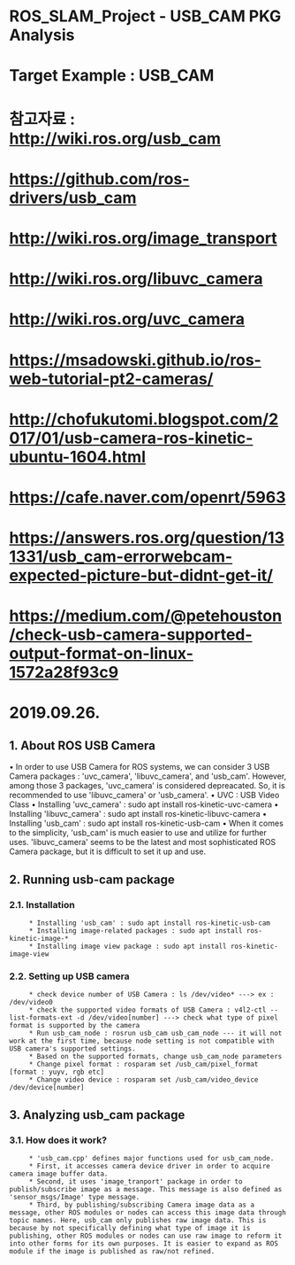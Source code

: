# ROS_SLAM_Project - USB_CAM PKG Analysis

# Target Example : USB_CAM

# 참고자료 : http://wiki.ros.org/usb_cam
#           https://github.com/ros-drivers/usb_cam
#           http://wiki.ros.org/image_transport
#           http://wiki.ros.org/libuvc_camera
#           http://wiki.ros.org/uvc_camera
#           https://msadowski.github.io/ros-web-tutorial-pt2-cameras/
#           http://chofukutomi.blogspot.com/2017/01/usb-camera-ros-kinetic-ubuntu-1604.html
#           https://cafe.naver.com/openrt/5963
#           https://answers.ros.org/question/131331/usb_cam-errorwebcam-expected-picture-but-didnt-get-it/
#           https://medium.com/@petehouston/check-usb-camera-supported-output-format-on-linux-1572a28f93c9

# 2019.09.26.
## 1. About ROS USB Camera
  • In order to use USB Camera for ROS systems, we can consider 3 USB Camera packages : 'uvc_camera', 'libuvc_camera', and 'usb_cam'. However, among those 3 packages, 'uvc_camera' is considered depreacated. So, it is recommended to use 'libuvc_camera' or 'usb_camera'.
  • UVC : USB Video Class
  • Installing 'uvc_camera' : sudo apt install ros-kinetic-uvc-camera
  • Installing 'libuvc_camera' : sudo apt install ros-kinetic-libuvc-camera
  • Installing 'usb_cam' : sudo apt install ros-kinetic-usb-cam
  • When it comes to the simplicity, 'usb_cam' is much easier to use and utilize for further uses. 'libuvc_camera' seems to be the latest and most sophisticated ROS Camera package, but it is difficult to set it up and use.

## 2. Running usb-cam package
### 2.1. Installation
         * Installing 'usb_cam' : sudo apt install ros-kinetic-usb-cam
         * Installing image-related packages : sudo apt install ros-kinetic-image-*
         * Installing image view package : sudo apt install ros-kinetic-image-view
### 2.2. Setting up USB camera
         * check device number of USB Camera : ls /dev/video* ---> ex : /dev/video0
         * check the supported video formats of USB Camera : v4l2-ctl --list-formats-ext -d /dev/video[number] ---> check what type of pixel format is supported by the camera
         * Run usb_cam_node : rosrun usb_cam usb_cam_node --- it will not work at the first time, because node setting is not compatible with USB camera's supported settings.
         * Based on the supported formats, change usb_cam_node parameters
         * Change pixel format : rosparam set /usb_cam/pixel_format [format : yuyv, rgb etc]
         * Change video device : rosparam set /usb_cam/video_device /dev/device[number]

## 3. Analyzing usb_cam package
### 3.1. How does it work?
         * 'usb_cam.cpp' defines major functions used for usb_cam_node.
         * First, it accesses camera device driver in order to acquire camera image buffer data.
         * Second, it uses 'image_tranport' package in order to publish/subscribe image as a message. This message is also defined as 'sensor_msgs/Image' type message.
         * Third, by publishing/subscribing Camera image data as a message, other ROS modules or nodes can access this image data through topic names. Here, usb_cam only publishes raw image data. This is because by not specifically defining what type of image it is publishing, other ROS modules or nodes can use raw image to reform it into other forms for its own purposes. It is easier to expand as ROS module if the image is published as raw/not refined.


